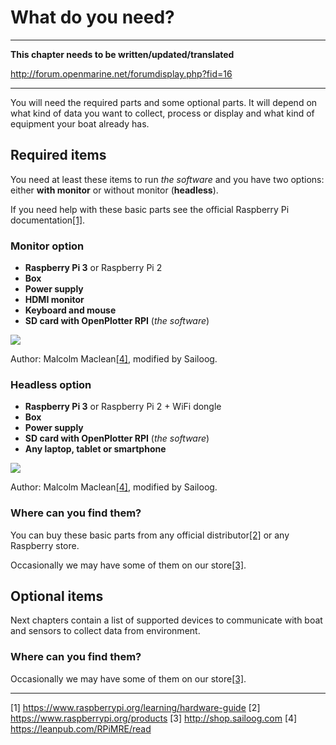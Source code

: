 # What do you need?

---

**This chapter needs to be written/updated/translated**

http://forum.openmarine.net/forumdisplay.php?fid=16

---

You will need the required parts and some optional parts. It will depend on what kind of data you want to collect, process or display and what kind of equipment your boat already has.

## Required items

You need at least these items to run _the software_ and you have two options: either **with monitor** or without monitor (**headless**).

If you need help with these basic parts see the official Raspberry Pi documentation[[1]](https://www.raspberrypi.org/learning/hardware-guide/).

### Monitor option

* **Raspberry Pi 3** or Raspberry Pi 2
* **Box**
* **Power supply**
* **HDMI monitor**
* **Keyboard and mouse**
* **SD card with OpenPlotter RPI** (_the software_)

![](../en/start.png)

Author: Malcolm Maclean[[4]](https://leanpub.com/RPiMRE/read), modified by Sailoog.

### Headless option

* **Raspberry Pi 3** or Raspberry Pi 2 + WiFi dongle
* **Box**
* **Power supply**
* **SD card with OpenPlotter RPI** (_the software_)
* **Any laptop, tablet or smartphone**

![](../en/start2.png)

Author: Malcolm Maclean[[4]](https://leanpub.com/RPiMRE/read), modified by Sailoog.

### Where can you find them?

You can buy these basic parts from any official distributor[[2]](https://www.raspberrypi.org/products) or any Raspberry store.

Occasionally we may have some of them on our store[[3]](http://shop.sailoog.com).

## Optional items

Next chapters contain a list of supported devices to communicate with boat and sensors to collect data from environment.

### Where can you find them?

Occasionally we may have some of them on our store[[3]](http://shop.sailoog.com).

---

[1] https://www.raspberrypi.org/learning/hardware-guide [2] https://www.raspberrypi.org/products [3] http://shop.sailoog.com [4] https://leanpub.com/RPiMRE/read
